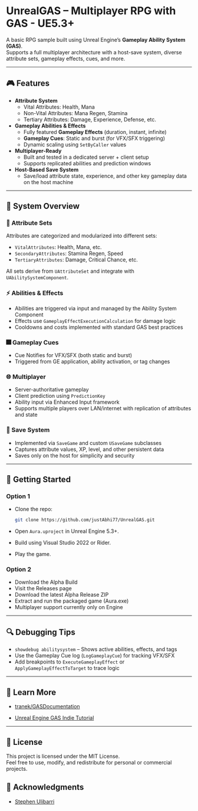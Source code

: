 # UnrealGAS – Multiplayer RPG with GAS - UE5.3+

A basic RPG sample built using Unreal Engine’s **Gameplay Ability System (GAS)**.  
Supports a full multiplayer architecture with a host-save system, diverse attribute sets, gameplay effects, cues, and more.

---

## 🎮 Features

- **Attribute System**
  - Vital Attributes: Health, Mana
  - Non-Vital Attributes: Mana Regen, Stamina
  - Tertiary Attributes: Damage, Experience, Defense, etc.
- **Gameplay Abilities & Effects**
  - Fully featured **Gameplay Effects** (duration, instant, infinite)
  - **Gameplay Cues**: Static and burst (for VFX/SFX triggering)
  - Dynamic scaling using `SetByCaller` values
- **Multiplayer-Ready**
  - Built and tested in a dedicated server + client setup
  - Supports replicated abilities and prediction windows
- **Host-Based Save System**
  - Save/load attribute state, experience, and other key gameplay data on the host machine

---

## 🧱 System Overview

### 🔧 Attribute Sets
Attributes are categorized and modularized into different sets:
- `VitalAttributes`: Health, Mana, etc.
- `SecondaryAttributes`: Stamina Regen, Speed
- `TertiaryAttributes`: Damage, Critical Chance, etc.

All sets derive from `UAttributeSet` and integrate with `UAbilitySystemComponent`.

### ⚡ Abilities & Effects
- Abilities are triggered via input and managed by the Ability System Component
- Effects use `GameplayEffectExecutionCalculation` for damage logic
- Cooldowns and costs implemented with standard GAS best practices

### 🎆 Gameplay Cues
- Cue Notifies for VFX/SFX (both static and burst)
- Triggered from GE application, ability activation, or tag changes

### 🌐 Multiplayer
- Server-authoritative gameplay
- Client prediction using `PredictionKey`
- Ability input via Enhanced Input framework
- Supports multiple players over LAN/internet with replication of attributes and state

### 💾 Save System
- Implemented via `SaveGame` and custom `USaveGame` subclasses
- Captures attribute values, XP, level, and other persistent data
- Saves only on the host for simplicity and security

---

## 🚀 Getting Started

### Option 1
- Clone the repo:
   ```bash
   git clone https://github.com/justAbhi77/UnrealGAS.git
   ```

- Open `Aura.uproject` in Unreal Engine 5.3+.
- Build using Visual Studio 2022 or Rider.
- Play the game.

### Option 2
- Download the Alpha Build
- Visit the Releases page
- Download the latest Alpha Release ZIP
- Extract and run the packaged game (Aura.exe)
- Multiplayer support currently only on Engine

---

## 🔍 Debugging Tips

- `showdebug abilitysystem` – Shows active abilities, effects, and tags
- Use the Gameplay Cue log (`LogGameplayCue`) for tracking VFX/SFX
- Add breakpoints to `ExecuteGameplayEffect` or `ApplyGameplayEffectToTarget` to trace logic

---

## 📖 Learn More

- [tranek/GASDocumentation](https://github.com/tranek/GASDocumentation)

- [Unreal Engine GAS Indie Tutorial](https://dev.epicgames.com/community/learning/tutorials/8Xn9/unreal-engine-epic-for-indies-your-first-60-minutes-with-gameplay-ability-system)

---

## 📝 License
This project is licensed under the MIT License.<br>
Feel free to use, modify, and redistribute for personal or commercial projects.

## 🙏 Acknowledgments
- [Stephen Ulibarri](https://www.udemy.com/user/stephen-ulibarri-3/)
